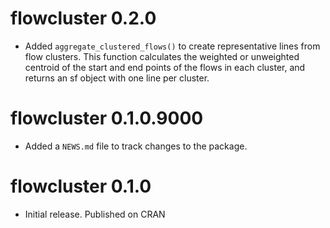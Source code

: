 # flowcluster 0.2.0

* Added `aggregate_clustered_flows()` to create representative lines from flow clusters. This function calculates the weighted or 
unweighted centroid of the start and end points of the flows in each cluster, and returns an sf object with one line per cluster.

# flowcluster 0.1.0.9000

* Added a `NEWS.md` file to track changes to the package.

# flowcluster 0.1.0

* Initial release. Published on CRAN

